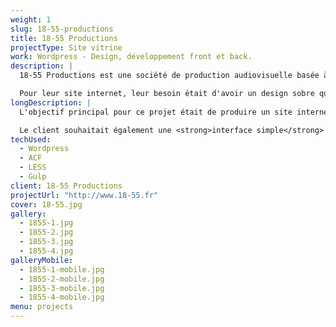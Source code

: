 ```yaml
---
weight: 1
slug: 18-55-productions
title: 18-55 Productions
projectType: Site vitrine
work: Wordpress - Design, développement front et back.
description: |
  18-55 Productions est une société de production audiovisuelle basée à Bordeaux.

  Pour leur site internet, leur besoin était d'avoir un design sobre qui puisse mettre en avant leurs travaux ainsi que les différents talents avec qui ils collaborent.
longDescription: |
  L'objectif principal pour ce projet était de produire un site internet qui ne fasse pas interférence avec le contenu qu'il présente. 18-55 Productions étant une société de production audiovisuelle, il était important de mettre au point un design qui <strong>mette en avant les projets</strong> et qui ne soit pas trop présent avec sa propre identité visuelle.

  Le client souhaitait également une <strong>interface simple</strong> lui permettant de gérer les différentes sections ainsi que la page d'accueil. C'est la raison pour laquelle j'ai proposé la solution <strong>Advanced Custom Fields</strong> pour Wordpress.
techUsed:
  - Wordpress
  - ACF
  - LESS
  - Gulp
client: 18-55 Productions
projectUrl: "http://www.18-55.fr"
cover: 18-55.jpg
gallery:
  - 1855-1.jpg
  - 1855-2.jpg
  - 1855-3.jpg
  - 1855-4.jpg
galleryMobile:
  - 1855-1-mobile.jpg
  - 1855-2-mobile.jpg
  - 1855-3-mobile.jpg
  - 1855-4-mobile.jpg
menu: projects
---
```

